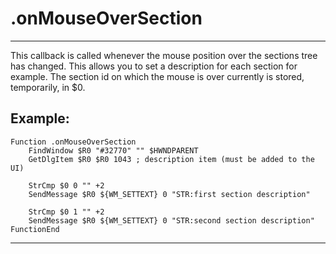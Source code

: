 # .onMouseOverSection

---

This callback is called whenever the mouse position over the sections tree has changed. This allows you to set a description for each section for example. The section id on which the mouse is over currently is stored, temporarily, in $0.

## Example:

	Function .onMouseOverSection
		FindWindow $R0 "#32770" "" $HWNDPARENT
		GetDlgItem $R0 $R0 1043 ; description item (must be added to the UI)

		StrCmp $0 0 "" +2
		SendMessage $R0 ${WM_SETTEXT} 0 "STR:first section description"

		StrCmp $0 1 "" +2
		SendMessage $R0 ${WM_SETTEXT} 0 "STR:second section description"
	FunctionEnd

---

